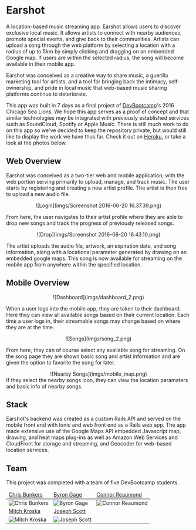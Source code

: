 # Earshot

A location-based music streaming app.  Earshot allows users to discover exclusive local music.  It allows artists to connect with nearby audiences, promote special events, and give back to their communities.  Artists can upload a song through the web platform by selecting a location with a radius of up to 5km by simply clicking and dragging on an embedded Google map.  If users are within the selected radius, the song will become available in their mobile app.

Earshot was conceived as a creative way to share music, a guerilla marketing tool for artists, and a tool for bringing back the intimacy, self-ownership, and pride in local music that web-based music sharing platforms continue to deteriorate.

This app was built in 7 days as a final project of [DevBootcamp](https://devbootcamp.com)'s 2016 Chicago Sea Lions.  We hope this app serves as a proof of concept and that similar technologies may be integrated with previously established services such as SoundCloud, Spotify or Apple Music. There is still much work to do on this app so we've decided to keep the repository private, but would still like to display the work we have thus far. Check it out on [Heroku](https://evening-gorge-29235.herokuapp.com), or take a look at the photos below.

## Web Overview

Earshot was conceived as a two-tier web and mobile application; with the web portion serving primarily to upload, manage, and track music. The user starts by registering and creating a new artist profile.  The artist is then free to upload a new audio file.

<center>![Login](imgs/Screenshot 2016-06-20 16.37.39.png)</center>

From here, the user navigates to their artist profile where they are able to drop new songs and track the progress of previously released songs.
<center>![Drop](imgs/Screenshot 2016-06-20 16.43.10.png)</center>

The artist uploads the audio file, artwork, an expiration date, and song information, along with a locational parameter generated by drawing on an embedded google maps.  This song is now available for streaming on the mobile app from anywhere within the specified location.

## Mobile Overview
<center>![Dashboard](imgs/dashboard_2.png)</center>

When a user logs into the mobile app, they are taken to their dashboard.  Here they can view all available songs based on their current location.  Each time a user logs in, their streamable songs may change based on where they are at the time.

<center>![Songs](imgs/song_2.png)</center>

From here, they can of course select any available song for streaming.  On the song page they are shown basic song and artist information and are given the option to favorite the song for later.

<center>![Nearby Songs](imgs/mobile_map.png)</center>
If they select the nearby songs icon, they can view the location paramaters and basic info of nearby songs.

## Stack

Earshot's backend was created as a custom Rails API and served on the mobile front end with Ionic and web front end as a Rails web app. The app made extensive use of the Google Maps API embedded Javascript map, drawing, and heat maps plug-ins as well as Amazon Web Services and CloudFront for storage and streaming, and Geocoder for web-based location services.

## Team

This project was completed with a team of five DevBootcamp students.
<table>
  <thead><tr>
<td><a href='https://github.com/yaboichrissyb'>Chris Bunkers</a></td><td><a href='https://github.com/byronbenjamin'>Byron Gage</a></td><td><a href='https://github.com/creaumond'>Connor Reaumond</a></td></tr></thead>

<tr>
<td><img src="https://avatars2.githubusercontent.com/u/15988401?v=3&s=460" alt="Chris Bunkers" height="150"></td>
<td><img src="https://avatars2.githubusercontent.com/u/10470928?v=3&s=400" alt="Byron Gage" height="150"></td><td><img src="https://avatars1.githubusercontent.com/u/7423000?v=3&s=400" alt="Connor Reaumond" height="150"></td>
</tr>
<tr>
 <td><a href='https://github.com/kromitj'>Mitch Kroska
</a></td><td><a href='https://github.com/scottjoseph'>Joseph Scott</a></td></tr>
<tr><td><img src="https://avatars3.githubusercontent.com/u/3989738?v=3&s=400" alt="Mitch Kroska" height="150"></td><td><img src="https://avatars2.githubusercontent.com/u/14190935?v=3&s=400" alt="Joseph Scott" height="150"><td>
</tr>
</table>